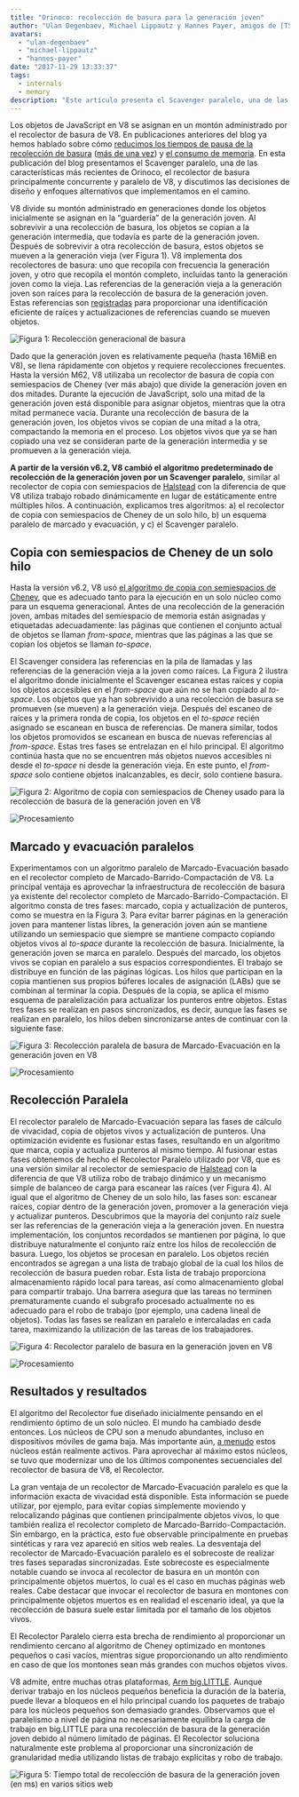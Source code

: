 ```yaml
---
title: "Orinoco: recolección de basura para la generación joven"
author: "Ulan Degenbaev, Michael Lippautz y Hannes Payer, amigos de [TSAN](https://github.com/google/sanitizers/wiki/ThreadSanitizerCppManual)"
avatars: 
  - "ulan-degenbaev"
  - "michael-lippautz"
  - "hannes-payer"
date: "2017-11-29 13:33:37"
tags: 
  - internals
  - memory
description: "Este artículo presenta el Scavenger paralelo, una de las características más recientes de Orinoco, el recolector de basura principalmente concurrente y paralelo de V8."
---
```

Los objetos de JavaScript en V8 se asignan en un montón administrado por el recolector de basura de V8. En publicaciones anteriores del blog ya hemos hablado sobre cómo [reducimos los tiempos de pausa de la recolección de basura](/blog/jank-busters) ([más de una vez](/blog/orinoco)) y [el consumo de memoria](/blog/optimizing-v8-memory). En esta publicación del blog presentamos el Scavenger paralelo, una de las características más recientes de Orinoco, el recolector de basura principalmente concurrente y paralelo de V8, y discutimos las decisiones de diseño y enfoques alternativos que implementamos en el camino.

<!--truncate-->
V8 divide su montón administrado en generaciones donde los objetos inicialmente se asignan en la “guardería” de la generación joven. Al sobrevivir a una recolección de basura, los objetos se copian a la generación intermedia, que todavía es parte de la generación joven. Después de sobrevivir a otra recolección de basura, estos objetos se mueven a la generación vieja (ver Figura 1). V8 implementa dos recolectores de basura: uno que recopila con frecuencia la generación joven, y otro que recopila el montón completo, incluidas tanto la generación joven como la vieja. Las referencias de la generación vieja a la generación joven son raíces para la recolección de basura de la generación joven. Estas referencias son [registradas](/blog/orinoco) para proporcionar una identificación eficiente de raíces y actualizaciones de referencias cuando se mueven objetos.

![Figura 1: Recolección generacional de basura](/_img/orinoco-parallel-scavenger/generational-gc.png)

Dado que la generación joven es relativamente pequeña (hasta 16MiB en V8), se llena rápidamente con objetos y requiere recolecciones frecuentes. Hasta la versión M62, V8 utilizaba un recolector de basura de copia con semiespacios de Cheney (ver más abajo) que divide la generación joven en dos mitades. Durante la ejecución de JavaScript, solo una mitad de la generación joven está disponible para asignar objetos, mientras que la otra mitad permanece vacía. Durante una recolección de basura de la generación joven, los objetos vivos se copian de una mitad a la otra, compactando la memoria en el proceso. Los objetos vivos que ya se han copiado una vez se consideran parte de la generación intermedia y se promueven a la generación vieja.

**A partir de la versión v6.2, V8 cambió el algoritmo predeterminado de recolección de la generación joven por un Scavenger paralelo**, similar al recolector de copia con semiespacios de [Halstead](https://dl.acm.org/citation.cfm?id=802017) con la diferencia de que V8 utiliza trabajo robado dinámicamente en lugar de estáticamente entre múltiples hilos. A continuación, explicamos tres algoritmos: a) el recolector de copia con semiespacios de Cheney de un solo hilo, b) un esquema paralelo de marcado y evacuación, y c) el Scavenger paralelo.

## Copia con semiespacios de Cheney de un solo hilo

Hasta la versión v6.2, V8 usó [el algoritmo de copia con semiespacios de Cheney](https://dl.acm.org/citation.cfm?doid=362790.362798), que es adecuado tanto para la ejecución en un solo núcleo como para un esquema generacional. Antes de una recolección de la generación joven, ambas mitades del semiespacio de memoria están asignadas y etiquetadas adecuadamente: las páginas que contienen el conjunto actual de objetos se llaman _from-space_, mientras que las páginas a las que se copian los objetos se llaman _to-space_.

El Scavenger considera las referencias en la pila de llamadas y las referencias de la generación vieja a la joven como raíces. La Figura 2 ilustra el algoritmo donde inicialmente el Scavenger escanea estas raíces y copia los objetos accesibles en el _from-space_ que aún no se han copiado al _to-space_. Los objetos que ya han sobrevivido a una recolección de basura se promueven (se mueven) a la generación vieja. Después del escaneo de raíces y la primera ronda de copia, los objetos en el _to-space_ recién asignado se escanean en busca de referencias. De manera similar, todos los objetos promovidos se escanean en busca de nuevas referencias al _from-space_. Estas tres fases se entrelazan en el hilo principal. El algoritmo continúa hasta que no se encuentren más objetos nuevos accesibles ni desde el _to-space_ ni desde la generación vieja. En este punto, el _from-space_ solo contiene objetos inalcanzables, es decir, solo contiene basura.

![Figura 2: Algoritmo de copia con semiespacios de Cheney usado para la recolección de basura de la generación joven en V8](/_img/orinoco-parallel-scavenger/cheneys-semispace-copy.png)

![Procesamiento](/_img/orinoco-parallel-scavenger/cheneys-semispace-copy-processing.png)

## Marcado y evacuación paralelos

Experimentamos con un algoritmo paralelo de Marcado-Evacuación basado en el recolector completo de Marcado-Barrido-Compactación de V8. La principal ventaja es aprovechar la infraestructura de recolección de basura ya existente del recolector completo de Marcado-Barrido-Compactación. El algoritmo consta de tres fases: marcado, copia y actualización de punteros, como se muestra en la Figura 3. Para evitar barrer páginas en la generación joven para mantener listas libres, la generación joven aún se mantiene utilizando un semiespacio que siempre se mantiene compacto copiando objetos vivos al _to-space_ durante la recolección de basura. Inicialmente, la generación joven se marca en paralelo. Después del marcado, los objetos vivos se copian en paralelo a sus espacios correspondientes. El trabajo se distribuye en función de las páginas lógicas. Los hilos que participan en la copia mantienen sus propios búferes locales de asignación (LABs) que se combinan al terminar la copia. Después de la copia, se aplica el mismo esquema de paralelización para actualizar los punteros entre objetos. Estas tres fases se realizan en pasos sincronizados, es decir, aunque las fases se realizan en paralelo, los hilos deben sincronizarse antes de continuar con la siguiente fase.

![Figura 3: Recolección paralela de basura de Marcado-Evacuación en la generación joven en V8](/_img/orinoco-parallel-scavenger/parallel-mark-evacuate.png)

![Procesamiento](/_img/orinoco-parallel-scavenger/parallel-mark-evacuate-processing.png)

## Recolección Paralela

El recolector paralelo de Marcado-Evacuación separa las fases de cálculo de vivacidad, copia de objetos vivos y actualización de punteros. Una optimización evidente es fusionar estas fases, resultando en un algoritmo que marca, copia y actualiza punteros al mismo tiempo. Al fusionar estas fases obtenemos de hecho el Recolector Paralelo utilizado por V8, que es una versión similar al recolector de semiespacio de [Halstead](https://dl.acm.org/citation.cfm?id=802017) con la diferencia de que V8 utiliza robo de trabajo dinámico y un mecanismo simple de balanceo de carga para escanear las raíces (ver Figura 4). Al igual que el algoritmo de Cheney de un solo hilo, las fases son: escanear raíces, copiar dentro de la generación joven, promover a la generación vieja y actualizar punteros. Descubrimos que la mayoría del conjunto raíz suele ser las referencias de la generación vieja a la generación joven. En nuestra implementación, los conjuntos recordados se mantienen por página, lo que distribuye naturalmente el conjunto raíz entre los hilos de recolección de basura. Luego, los objetos se procesan en paralelo. Los objetos recién encontrados se agregan a una lista de trabajo global de la cual los hilos de recolección de basura pueden robar. Esta lista de trabajo proporciona almacenamiento rápido local para tareas, así como almacenamiento global para compartir trabajo. Una barrera asegura que las tareas no terminen prematuramente cuando el subgrafo procesado actualmente no es adecuado para el robo de trabajo (por ejemplo, una cadena lineal de objetos). Todas las fases se realizan en paralelo e intercaladas en cada tarea, maximizando la utilización de las tareas de los trabajadores.

![Figura 4: Recolector paralelo de basura en la generación joven en V8](/_img/orinoco-parallel-scavenger/parallel-scavenge.png)

![Procesamiento](/_img/orinoco-parallel-scavenger/parallel-scavenge-processing.png)

## Resultados y resultados

El algoritmo del Recolector fue diseñado inicialmente pensando en el rendimiento óptimo de un solo núcleo. El mundo ha cambiado desde entonces. Los núcleos de CPU son a menudo abundantes, incluso en dispositivos móviles de gama baja. Más importante aún, [a menudo](https://dl.acm.org/citation.cfm?id=2968469) estos núcleos están realmente activos. Para aprovechar al máximo estos núcleos, se tuvo que modernizar uno de los últimos componentes secuenciales del recolector de basura de V8, el Recolector.

La gran ventaja de un recolector de Marcado-Evacuación paralelo es que la información exacta de vivacidad está disponible. Esta información se puede utilizar, por ejemplo, para evitar copias simplemente moviendo y relocalizando páginas que contienen principalmente objetos vivos, lo que también realiza el recolector completo de Marcado-Barrido-Compactación. Sin embargo, en la práctica, esto fue observable principalmente en pruebas sintéticas y rara vez apareció en sitios web reales. La desventaja del recolector de Marcado-Evacuación paralelo es el sobrecoste de realizar tres fases separadas sincronizadas. Este sobrecoste es especialmente notable cuando se invoca al recolector de basura en un montón con principalmente objetos muertos, lo cual es el caso en muchas páginas web reales. Cabe destacar que invocar el recolector de basura en montones con principalmente objetos muertos es en realidad el escenario ideal, ya que la recolección de basura suele estar limitada por el tamaño de los objetos vivos.

El Recolector Paralelo cierra esta brecha de rendimiento al proporcionar un rendimiento cercano al algoritmo de Cheney optimizado en montones pequeños o casi vacíos, mientras sigue proporcionando un alto rendimiento en caso de que los montones sean más grandes con muchos objetos vivos.

V8 admite, entre muchas otras plataformas, [Arm big.LITTLE](https://developer.arm.com/technologies/big-little). Aunque derivar trabajo en los núcleos pequeños beneficia la duración de la batería, puede llevar a bloqueos en el hilo principal cuando los paquetes de trabajo para los núcleos pequeños son demasiado grandes. Observamos que el paralelismo a nivel de página no necesariamente equilibra la carga de trabajo en big.LITTLE para una recolección de basura de la generación joven debido al número limitado de páginas. El Recolector soluciona naturalmente este problema al proporcionar una sincronización de granularidad media utilizando listas de trabajo explícitas y robo de trabajo.

![Figura 5: Tiempo total de recolección de basura de la generación joven (en ms) en varios sitios web](/_img/orinoco-parallel-scavenger/results.png)
